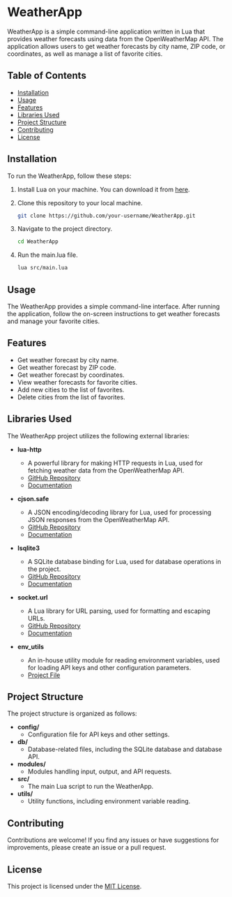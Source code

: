 # WeatherApp

WeatherApp is a simple command-line application written in Lua that provides weather forecasts using data from the OpenWeatherMap API. The application allows users to get weather forecasts by city name, ZIP code, or coordinates, as well as manage a list of favorite cities.

## Table of Contents

- [Installation](#installation)
- [Usage](#usage)
- [Features](#features)
- [Libraries Used](#libraries-used)
- [Project Structure](#project-structure)
- [Contributing](#contributing)
- [License](#license)

## Installation

To run the WeatherApp, follow these steps:

1. Install Lua on your machine. You can download it from [here](https://www.lua.org/download.html).

2. Clone this repository to your local machine.

    ```bash
    git clone https://github.com/your-username/WeatherApp.git
    ```

3. Navigate to the project directory.

    ```bash
    cd WeatherApp
    ```

4. Run the main.lua file.

    ```bash
    lua src/main.lua
    ```

## Usage

The WeatherApp provides a simple command-line interface. After running the application, follow the on-screen instructions to get weather forecasts and manage your favorite cities.

## Features

- Get weather forecast by city name.
- Get weather forecast by ZIP code.
- Get weather forecast by coordinates.
- View weather forecasts for favorite cities.
- Add new cities to the list of favorites.
- Delete cities from the list of favorites.

## Libraries Used

The WeatherApp project utilizes the following external libraries:

- **lua-http**
  - A powerful library for making HTTP requests in Lua, used for fetching weather data from the OpenWeatherMap API.
  - [GitHub Repository](https://github.com/daurnimator/lua-http)
  - [Documentation](https://daurnimator.github.io/lua-http/)

- **cjson.safe**
  - A JSON encoding/decoding library for Lua, used for processing JSON responses from the OpenWeatherMap API.
  - [GitHub Repository](https://github.com/mpx/lua-cjson)
  - [Documentation](http://www.kyne.com.au/~mark/software/lua-cjson.php)

- **lsqlite3**
  - A SQLite database binding for Lua, used for database operations in the project.
  - [GitHub Repository](https://github.com/tomasguisasola/lsqlite3)
  - [Documentation](https://www.sqlite.org/lsqlite3.html)

- **socket.url**
  - A Lua library for URL parsing, used for formatting and escaping URLs.
  - [GitHub Repository](https://github.com/diegonehab/luasocket)
  - [Documentation](http://w3.impa.br/~diego/software/luasocket/url.html)

- **env_utils**
  - An in-house utility module for reading environment variables, used for loading API keys and other configuration parameters.
  - [Project File](utils/env_utils.lua)

## Project Structure

The project structure is organized as follows:

- **config/**
  - Configuration file for API keys and other settings.
- **db/**
  - Database-related files, including the SQLite database and database API.
- **modules/**
  - Modules handling input, output, and API requests.
- **src/**
  - The main Lua script to run the WeatherApp.
- **utils/**
  - Utility functions, including environment variable reading.

## Contributing

Contributions are welcome! If you find any issues or have suggestions for improvements, please create an issue or a pull request.

## License

This project is licensed under the [MIT License](LICENSE).
